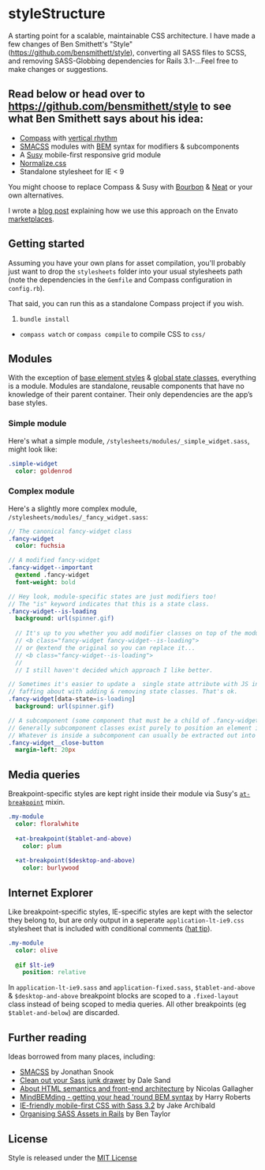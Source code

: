 # styleStructure

A starting point for a scalable, maintainable CSS architecture. I have made a few changes of Ben Smithett's "Style" (https://github.com/bensmithett/style), converting all SASS files to SCSS, and removing SASS-Globbing dependencies for Rails 3.1-...Feel free to make changes or suggestions.

## Read below or head over to https://github.com/bensmithett/style to see what Ben Smithett says about his idea:

- [Compass](http://compass-style.org/) with [vertical rhythm](http://compass-style.org/reference/compass/typography/vertical_rhythm/)
- [SMACSS](http://smacss.com/) modules with [BEM](http://bem.info/method/) syntax for modifiers & subcomponents
- A [Susy](http://susy.oddbird.net/) mobile-first responsive grid module
- [Normalize.css](http://necolas.github.com/normalize.css/)
- Standalone stylesheet for IE < 9

You might choose to replace Compass & Susy with [Bourbon](http://bourbon.io/) & [Neat](http://neat.bourbon.io/) or your own alternatives.

I wrote a [blog post](http://webuild.envato.com/blog/how-to-scale-and-maintain-legacy-css-with-sass-and-smacss/) explaining how we use this approach on the Envato [marketplaces](http://themeforest.net).

## Getting started
Assuming you have your own plans for asset compilation, you'll probably just want to drop the `stylesheets` folder into your usual stylesheets path (note the dependencies in the `Gemfile` and Compass configuration in `config.rb`).

That said, you can run this as a standalone Compass project if you wish.

1. `bundle install`
- `compass watch` or `compass compile` to compile CSS to `css/`

## Modules
With the exception of [base element styles](https://github.com/bensmithett/style/tree/master/stylesheets/base) & [global state classes](https://github.com/bensmithett/style/blob/master/stylesheets/_state.sass), everything is a module. Modules are standalone, reusable components that have no knowledge of their parent container. Their only dependencies are the app’s base styles.

### Simple module

Here's what a simple module, `/stylesheets/modules/_simple_widget.sass`, might look like:
```sass
.simple-widget
  color: goldenrod
```

### Complex module

Here's a slightly more complex module, `/stylesheets/modules/_fancy_widget.sass`:
```sass
// The canonical fancy-widget class
.fancy-widget
  color: fuchsia

// A modified fancy-widget
.fancy-widget--important
  @extend .fancy-widget
  font-weight: bold

// Hey look, module-specific states are just modifiers too! 
// The "is" keyword indicates that this is a state class.
.fancy-widget--is-loading
  background: url(spinner.gif)
  
  // It's up to you whether you add modifier classes on top of the module class...
  // <b class="fancy-widget fancy-widget--is-loading">
  // or @extend the original so you can replace it...
  // <b class="fancy-widget--is-loading">
  //
  // I still haven't decided which approach I like better.

// Sometimes it's easier to update a  single state attribute with JS instead of
// faffing about with adding & removing state classes. That's ok.
.fancy-widget[data-state=is-loading]
  background: url(spinner.gif)

// A subcomponent (some component that must be a child of .fancy-widget)
// Generally subcomponent classes exist purely to position an element inside the module.
// Whatever is inside a subcomponent can usually be extracted out into its own module.
.fancy-widget__close-button
  margin-left: 20px
```

## Media queries
Breakpoint-specific styles are kept right inside their module via Susy's [`at-breakpoint`](http://susy.oddbird.net/guides/reference/#ref-at-breakpoint) mixin.
```sass
.my-module
  color: floralwhite
  
  +at-breakpoint($tablet-and-above)
    color: plum
  
  +at-breakpoint($desktop-and-above)
    color: burlywood
```

## Internet Explorer
Like breakpoint-specific styles, IE-specific styles are kept with the selector they belong to, but are only output in a seperate `application-lt-ie9.css` stylesheet that is included with conditional comments ([hat tip](http://jakearchibald.github.com/sass-ie/)).

```sass
.my-module
  color: olive
  
  @if $lt-ie9
    position: relative
```

In `application-lt-ie9.sass` and `application-fixed.sass`, `$tablet-and-above` & `$desktop-and-above` breakpoint blocks are scoped to a `.fixed-layout` class instead of being scoped to media queries. All other breakpoints (eg `$tablet-and-below`) are discarded.

## Further reading

Ideas borrowed from many places, including:
- [SMACSS](http://smacss.com/) by Jonathan Snook
- [Clean out your Sass junk drawer](http://gist.io/4436524) by Dale Sand
- [About HTML semantics and front-end architecture](http://nicolasgallagher.com/about-html-semantics-front-end-architecture/) by Nicolas Gallagher
- [MindBEMding - getting your head 'round BEM syntax](http://csswizardry.com/2013/01/mindbemding-getting-your-head-round-bem-syntax/) by Harry Roberts
- [IE-friendly mobile-first CSS with Sass 3.2](http://jakearchibald.github.com/sass-ie/) by Jake Archibald
- [Organising SASS Assets in Rails](https://coderwall.com/p/bqxhxg) by Ben Taylor

## License
Style is released under the [MIT License](http://ben.mit-license.org/)
